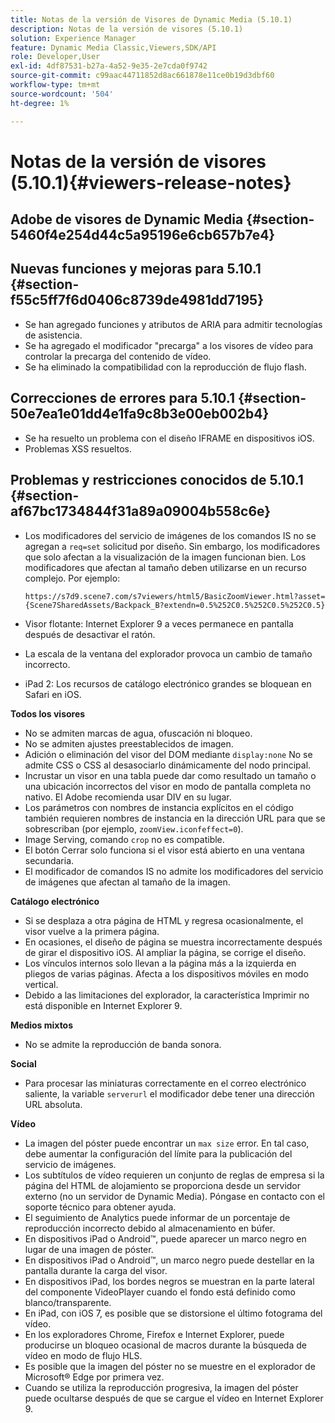 ```yaml
---
title: Notas de la versión de Visores de Dynamic Media (5.10.1)
description: Notas de la versión de visores (5.10.1)
solution: Experience Manager
feature: Dynamic Media Classic,Viewers,SDK/API
role: Developer,User
exl-id: 4df87531-b27a-4a52-9e35-2e7cda0f9742
source-git-commit: c99aac44711852d8ac661878e11ce0b19d3dbf60
workflow-type: tm+mt
source-wordcount: '504'
ht-degree: 1%

---
```


# Notas de la versión de visores (5.10.1){#viewers-release-notes}

## Adobe de visores de Dynamic Media {#section-5460f4e254d44c5a95196e6cb657b7e4}

## Nuevas funciones y mejoras para 5.10.1 {#section-f55c5ff7f6d0406c8739de4981dd7195}

* Se han agregado funciones y atributos de ARIA para admitir tecnologías de asistencia.
* Se ha agregado el modificador &quot;precarga&quot; a los visores de vídeo para controlar la precarga del contenido de vídeo.
* Se ha eliminado la compatibilidad con la reproducción de flujo flash.

## Correcciones de errores para 5.10.1 {#section-50e7ea1e01dd4e1fa9c8b3e00eb002b4}

* Se ha resuelto un problema con el diseño IFRAME en dispositivos iOS.
* Problemas XSS resueltos.

## Problemas y restricciones conocidos de 5.10.1 {#section-af67bc1734844f31a89a09004b558c6e}

* Los modificadores del servicio de imágenes de los comandos IS no se agregan a `req=set` solicitud por diseño. Sin embargo, los modificadores que solo afectan a la visualización de la imagen funcionan bien. Los modificadores que afectan al tamaño deben utilizarse en un recurso complejo. Por ejemplo:

   `https://s7d9.scene7.com/s7viewers/html5/BasicZoomViewer.html?asset= {Scene7SharedAssets/Backpack_B?extendn=0.5%252C0.5%252C0.5%252C0.5}`

* Visor flotante: Internet Explorer 9 a veces permanece en pantalla después de desactivar el ratón.
* La escala de la ventana del explorador provoca un cambio de tamaño incorrecto.
* iPad 2: Los recursos de catálogo electrónico grandes se bloquean en Safari en iOS.

**Todos los visores**

* No se admiten marcas de agua, ofuscación ni bloqueo.
* No se admiten ajustes preestablecidos de imagen.
* Adición o eliminación del visor del DOM mediante `display:none` No se admite CSS o CSS al desasociarlo dinámicamente del nodo principal.
* Incrustar un visor en una tabla puede dar como resultado un tamaño o una ubicación incorrectos del visor en modo de pantalla completa no nativo. El Adobe recomienda usar DIV en su lugar.
* Los parámetros con nombres de instancia explícitos en el código también requieren nombres de instancia en la dirección URL para que se sobrescriban (por ejemplo, `zoomView.iconfeffect=0`).
* Image Serving, comando `crop` no es compatible.
* El botón Cerrar solo funciona si el visor está abierto en una ventana secundaria.
* El modificador de comandos IS no admite los modificadores del servicio de imágenes que afectan al tamaño de la imagen.

**Catálogo electrónico**

* Si se desplaza a otra página de HTML y regresa ocasionalmente, el visor vuelve a la primera página.
* En ocasiones, el diseño de página se muestra incorrectamente después de girar el dispositivo iOS. Al ampliar la página, se corrige el diseño.
* Los vínculos internos solo llevan a la página más a la izquierda en pliegos de varias páginas. Afecta a los dispositivos móviles en modo vertical.
* Debido a las limitaciones del explorador, la característica Imprimir no está disponible en Internet Explorer 9.

**Medios mixtos**

* No se admite la reproducción de banda sonora.

**Social**

* Para procesar las miniaturas correctamente en el correo electrónico saliente, la variable `serverurl` el modificador debe tener una dirección URL absoluta.

**Vídeo**

* La imagen del póster puede encontrar un `max size` error. En tal caso, debe aumentar la configuración del límite para la publicación del servicio de imágenes.
* Los subtítulos de vídeo requieren un conjunto de reglas de empresa si la página del HTML de alojamiento se proporciona desde un servidor externo (no un servidor de Dynamic Media). Póngase en contacto con el soporte técnico para obtener ayuda.
* El seguimiento de Analytics puede informar de un porcentaje de reproducción incorrecto debido al almacenamiento en búfer.
* En dispositivos iPad o Android™, puede aparecer un marco negro en lugar de una imagen de póster.
* En dispositivos iPad o Android™, un marco negro puede destellar en la pantalla durante la carga del visor.
* En dispositivos iPad, los bordes negros se muestran en la parte lateral del componente VideoPlayer cuando el fondo está definido como blanco/transparente.
* En iPad, con iOS 7, es posible que se distorsione el último fotograma del vídeo.
* En los exploradores Chrome, Firefox e Internet Explorer, puede producirse un bloqueo ocasional de macros durante la búsqueda de vídeo en modo de flujo HLS.
* Es posible que la imagen del póster no se muestre en el explorador de Microsoft® Edge por primera vez.
* Cuando se utiliza la reproducción progresiva, la imagen del póster puede ocultarse después de que se cargue el vídeo en Internet Explorer 9.
